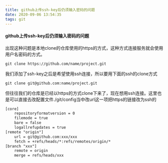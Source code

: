 ```yaml
---
title: github上传ssh-key后仍须输入密码的问题
date: 2020-09-06 13:54:35
tags: git
---
```


#### github上传ssh-key后仍须输入密码的问题

出现这种问题是本地clone的仓库使用的https的方式，这种方式连接服务就会使用用户名密码的方式。<!--more-->

```shell
git clone https://github.com/name/project.git
```

我们添加了ssh-key之后是希望使用ssh连接，所以要用下面的ssh的clone方式

```shell
git clone git@github.com:name/project.git
```

但往往我们的仓库是已经以https的方式clone下来了，现在想用ssh连接。这里也是可以直接去改配置文件./git/config当中改url这一项把https的链接改为ssh的

```xml
[core]
	repositoryformatversion = 0
	filemode = true
	bare = false
	logallrefupdates = true
[remote "origin"]
	url = git@github.com:xxx/xxx
	fetch = +refs/heads/*:refs/remotes/origin/*
[branch "xxx"]
	remote = origin
	merge = refs/heads/xxx
```

